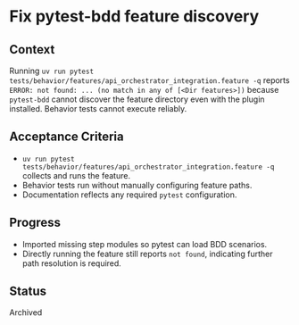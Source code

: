 # Fix pytest-bdd feature discovery

## Context
Running `uv run pytest tests/behavior/features/api_orchestrator_integration.feature -q`
reports `ERROR: not found: ... (no match in any of [<Dir features>])` because
`pytest-bdd` cannot discover the feature directory even with the plugin
installed. Behavior tests cannot execute reliably.

## Acceptance Criteria
- `uv run pytest tests/behavior/features/api_orchestrator_integration.feature -q`
  collects and runs the feature.
- Behavior tests run without manually configuring feature paths.
- Documentation reflects any required `pytest` configuration.

## Progress
- Imported missing step modules so pytest can load BDD scenarios.
- Directly running the feature still reports `not found`, indicating
  further path resolution is required.

## Status
Archived

